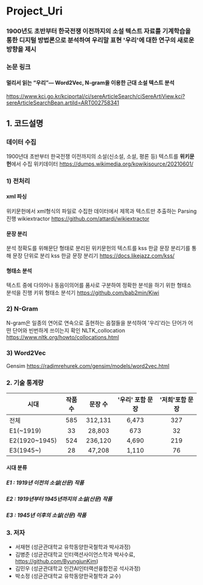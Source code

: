 # Project_Uri
### 1900년도 초반부터 한국전쟁 이전까지의 소설 텍스트 자료를 기계학습을 통한 디지털 방법론으로 분석하여 우리말 표현 '우리'에 대한 연구의 새로운 방향을 제시

### 논문 링크
#### 멀리서 읽는 “우리”― Word2Vec, N-gram을 이용한 근대 소설 텍스트 분석
https://www.kci.go.kr/kciportal/ci/sereArticleSearch/ciSereArtiView.kci?sereArticleSearchBean.artiId=ART002758341

## 1. 코드설명
### 데이터 수집
1900년대 초반부터 한국전쟁 이전까지의 소설(신소설, 소설, 평론 등) 텍스트를 **위키문헌**에서 수집
위키데이터 https://dumps.wikimedia.org/kowikisource/20210601/

### 1) 전처리
#### xml 파싱
위키문헌에서 xml형식의 파일로 수집한 데이터에서 제목과 텍스트만 추출하는 Parsing 진행
wikiextractor https://github.com/attardi/wikiextractor
#### 문장 분리
분석 정확도를 위해문단 형태로 분리된 위키문헌의 텍스트를 kss 한글 문장 분리기를 통해 문장 단위로 분리
kss 한글 문장 분리기 https://docs.likejazz.com/kss/
#### 형태소 분석
텍스트 중에 다의어나 동음이의어를 품사로 구분하여 정확한 분석을 하기 위한 형태소 분석을 진행
키위 형태소 분석기  https://github.com/bab2min/Kiwi


### 2) N-Gram
N-gram은 일종의 연어로 연속으로 출현하는 음절들을 분석하여 '우리'라는 단어가 어떤 단어와 빈번하게 쓰이는지 확인
NLTK_collocation https://www.nltk.org/howto/collocations.html

### 3) Word2Vec

Gensim https://radimrehurek.com/gensim/models/word2vec.html

### 2. 기술 통계량

|시대|작품 수|문장 수|'우리' 포함 문장|'저희'포함 문장|
|---|:---:|:---:|:---:|:---:|
|전체|585|312,131|6,473|327|
|E1(~1919)|33|28,803|673|32|
|E2(1920~1945)|524|236,120|4,690|219|
|E3(1945~)|28|47,208|1,110|76|

#### 시대 분류
##### E1 : 1919년 이전의 소설(산문) 작품
##### E2 : 1919년부터 1945년까지의 소설(산문) 작품
##### E3 : 1945년 이후의 소설(산문) 작품

### 3. 저자

- 서재현 (성균관대학교 유학동양한국철학과 박사과정)
- 김병준 (성균관대학교 인터랙션사이언스학과 박사수료, https://github.com/ByungjunKim)
- 김민우 (성균관대학교 인간AI인터랙션융합전공 석사과정)
- 박소정 (성균관대학교 유학동양한국철학과 교수)
